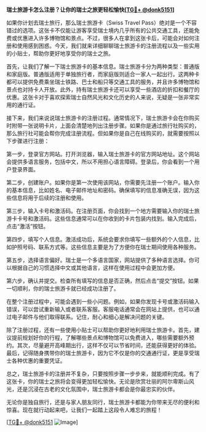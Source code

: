 **瑞士旅游卡怎么注册？让你的瑞士之旅更轻松愉快[[TG💪+ @donk5151](https://t.me/s/donk5151)]**

如果你计划去瑞士旅行，那么瑞士旅游卡（Swiss Travel Pass）绝对是一个不容错过的选项。这张卡不仅能让游客享受瑞士境内几乎所有的公共交通工具，还能免费或优惠进入许多博物馆和景点。不过，很多人在拿到这张卡后，可能会对如何注册和使用感到困惑。今天，我们就来详细聊聊瑞士旅游卡的注册流程以及一些实用的小贴士，帮助你更好地享受你的瑞士之旅。

首先，让我们了解一下瑞士旅游卡的基本信息。瑞士旅游卡分为两种类型：普通版和家庭版。普通版适用于单独旅行者，而家庭版则适合一家人一起出行。这两种卡都可以提供免费乘坐瑞士铁路、巴士和船只等交通工具的服务，并且许多博物馆和景点也对持卡人开放。此外，持有瑞士旅游卡还可以享受一些酒店的折扣和餐厅的优惠。这张卡对于喜欢探索瑞士自然风光和文化历史的人来说，无疑是一张非常实用的通行证。

接下来，我们来说说瑞士旅游卡的注册过程。通常情况下，瑞士旅游卡会在你购买时附带一张说明卡片，上面会清楚地列出注册步骤。如果你是通过旅行社购买的，那么旅行社可能会帮你完成注册流程。但如果你是自己在线购买的，就需要按照以下步骤进行注册：

第一步，登录官方网站。打开浏览器，输入瑞士旅游卡的官方网站地址。这个网站会提供多语言服务，包括中文，所以不用担心语言障碍。登录后，你会看到一个用户登录界面。

第二步，创建账户。如果你是第一次使用该网站，你需要先注册一个账户。输入你的基本信息，比如姓名、电子邮件地址和密码。确保填写的信息准确无误，因为这些信息将用于后续的注册和使用。

第三步，输入卡号和激活码。在注册页面，你会找到一个地方需要输入你的瑞士旅游卡卡号和激活码。这些信息通常可以在你收到的卡片包装内找到。输入完成后，点击“激活”按钮。

第四步，填写个人信息。激活成功后，系统会要求你填写一些额外的个人信息，比如护照号码、联系方式等。这些信息主要是为了方便你在瑞士期间使用各种服务。

第五步，选择语言偏好。瑞士是一个多语言国家，网站提供了多种语言选择。你可以根据自己的习惯选择中文或其他语言，这样在使用过程中会更加方便。

第六步，确认并提交。检查所有填写的信息是否正确，然后点击“提交”按钮。如果一切顺利，你的瑞士旅游卡就已经成功注册了。

在整个注册过程中，可能会遇到一些小问题。例如，如果你发现卡号或激活码输入错误，可以尝试重新输入或者联系客服。客服电话通常会在网站上提供，也可以通过电子邮件与他们取得联系。记住，耐心和细心是解决问题的关键。

除了注册过程，还有一些使用小贴士可以帮助你更好地利用瑞士旅游卡。首先，建议提前规划好你的行程，了解哪些景点和博物馆可以免费进入，哪些需要额外预约。其次，尽量避开高峰期出行，这样不仅可以节省时间，还能获得更好的体验。最后，记得随身携带你的瑞士旅游卡，因为它不仅是你的交通通行证，更是享受瑞士各种优惠的重要凭证。

总之，瑞士旅游卡的注册并不复杂，只要按照步骤一步步来，就能顺利完成。有了这张卡，你的瑞士之旅将会变得更加轻松愉快。无论是欣赏壮丽的阿尔卑斯山风光，还是沉浸在古老的文化氛围中，瑞士旅游卡都会是你最忠实的伙伴。

无论你是独自旅行，还是与家人朋友同行，瑞士旅游卡都能为你带来无尽的便利和惊喜。现在就行动起来吧，让我们一起踏上这段令人难忘的旅程！

[[TG💪+ @donk5151](https://t.me/s/donk5151) ![Image](https://i.postimg.cc/rwNCRYN7/Snipaste-2025-04-30-17-27-05.png)]